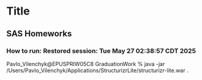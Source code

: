 # Title
## SAS Homeworks
### How to run: Restored session: Tue May 27 02:38:57 CDT 2025
Pavlo_Vilenchyk@EPUSPRIW05C8 GraduationWork % java -jar /Users/Pavlo_Vilenchyk/Applications/StructurizrLite/structurizr-lite.war .    
